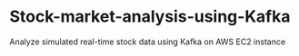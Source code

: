# Stock-market-analysis-using-Kafka
Analyze simulated real-time stock data using Kafka on AWS EC2 instance 
